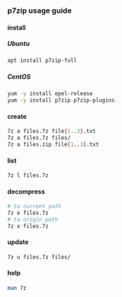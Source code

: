 ### p7zip usage guide

#### install

##### Ubuntu

```bash
apt install p7zip-full
```

##### CentOS

```bash
yum -y install epel-release
yum -y install p7zip p7zip-plugins
```

#### create

```bash
7z a files.7z file{1..3}.txt
7z a files.7z files/
7z a files.zip file{1..3}.txt
```

#### list

```bash
7z l files.7z
```

#### decompress

```bash
# to current path
7z e files.7z
# to origin path
7z x files.7z
```

#### update

```bash
7z u files.7z files/
```

#### help

```bash
man 7z
```
